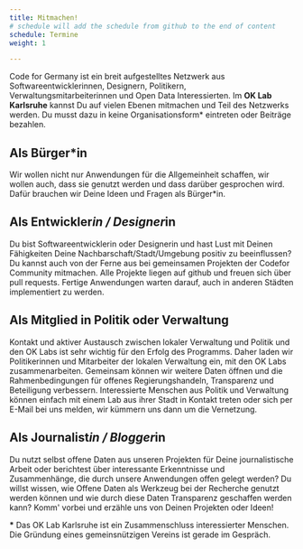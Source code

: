 ```yaml
---
title: Mitmachen!
# schedule will add the schedule from github to the end of content
schedule: Termine
weight: 1

---
```


Code for Germany ist ein breit aufgestelltes Netzwerk aus Softwareentwicklerinnen, Designern, Politikern, Verwaltungsmitarbeiterinnen und Open Data Interessierten.
Im **OK Lab Karlsruhe** kannst Du auf vielen Ebenen mitmachen und Teil des Netzwerks werden. Du musst dazu in keine Organisationsform* eintreten oder Beiträge bezahlen.

## Als Bürger*in
Wir wollen nicht nur Anwendungen für die Allgemeinheit schaffen, wir wollen auch, dass sie genutzt werden und dass darüber gesprochen wird. Dafür brauchen wir Deine Ideen und Fragen als Bürger*in.

## Als Entwickler*in / Designer*in
Du bist Softwareentwicklerin oder Designerin und hast Lust mit Deinen Fähigkeiten Deine Nachbarschaft/Stadt/Umgebung positiv zu beeinflussen? Du kannst auch von der Ferne aus bei gemeinsamen Projekten der Codefor Community mitmachen. Alle Projekte liegen auf github und freuen sich über pull requests. Fertige Anwendungen warten darauf, auch in anderen Städten implementiert zu werden.

## Als Mitglied in Politik oder Verwaltung
Kontakt und aktiver Austausch zwischen lokaler Verwaltung und Politik und den OK Labs ist sehr wichtig für den Erfolg des Programms. Daher laden wir Politikerinnen und Mitarbeiter der lokalen Verwaltung ein, mit den OK Labs zusammenarbeiten. Gemeinsam können wir weitere Daten öffnen und die Rahmenbedingungen für offenes Regierungshandeln, Transparenz und Beteiligung verbessern. Interessierte Menschen aus Politik und Verwaltung können einfach mit einem Lab aus ihrer Stadt in Kontakt treten oder sich per E-Mail bei uns melden, wir kümmern uns dann um die Vernetzung.

## Als Journalist*in / Blogger*in
Du nutzt selbst offene Daten aus unseren Projekten für Deine journalistische Arbeit oder berichtest über interessante Erkenntnisse und Zusammenhänge, die durch unsere Anwendungen offen gelegt werden?
Du willst wissen, wie Offene Daten als Werkzeug bei der Recherche genutzt werden können und wie durch diese Daten Transparenz geschaffen werden kann? Komm' vorbei und erzähle uns von Deinen Projekten oder Ideen!

**\*** Das OK Lab Karlsruhe ist ein Zusammenschluss interessierter Menschen. 
Die Gründung eines gemeinsnützigen Vereins ist gerade im Gespräch.

